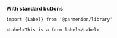 **With standard buttons**

    import {Label} from '@parmenion/library'

    <Label>This is a form label</Label>
